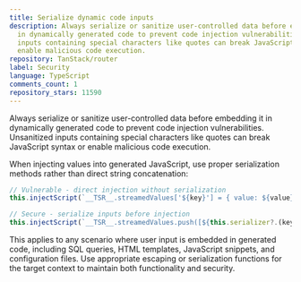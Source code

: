 ```yaml
---
title: Serialize dynamic code inputs
description: Always serialize or sanitize user-controlled data before embedding it
  in dynamically generated code to prevent code injection vulnerabilities. Unsanitized
  inputs containing special characters like quotes can break JavaScript syntax or
  enable malicious code execution.
repository: TanStack/router
label: Security
language: TypeScript
comments_count: 1
repository_stars: 11590
---
```


Always serialize or sanitize user-controlled data before embedding it in dynamically generated code to prevent code injection vulnerabilities. Unsanitized inputs containing special characters like quotes can break JavaScript syntax or enable malicious code execution.

When injecting values into generated JavaScript, use proper serialization methods rather than direct string concatenation:

```typescript
// Vulnerable - direct injection without serialization
this.injectScript(`__TSR__.streamedValues['${key}'] = { value: ${value}}`)

// Secure - serialize inputs before injection  
this.injectScript(`__TSR__.streamedValues.push([${this.serializer?.(key)}, ${this.serializer?.(value)}])`)
```

This applies to any scenario where user input is embedded in generated code, including SQL queries, HTML templates, JavaScript snippets, and configuration files. Use appropriate escaping or serialization functions for the target context to maintain both functionality and security.